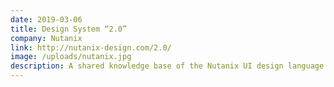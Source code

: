 ```yaml
---
date: 2019-03-06
title: Design System “2.0”
company: Nutanix
link: http://nutanix-design.com/2.0/
image: /uploads/nutanix.jpg
description: A shared knowledge base of the Nutanix UI design language that helps products and features share a similar experience across the board.
---
```

